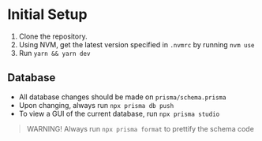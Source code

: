 # Initial Setup

1. Clone the repository.
2. Using NVM, get the latest version specified in `.nvmrc` by running `nvm use`
3. Run `yarn && yarn dev`

## Database

* All database changes should be made on `prisma/schema.prisma`
* Upon changing, always run `npx prisma db push`
* To view a GUI of the current database, run `npx prisma studio`

> WARNING! Always run `npx prisma format` to prettify the schema code
